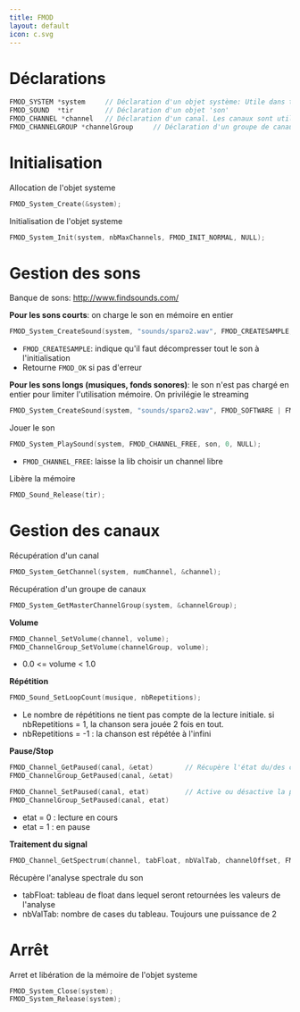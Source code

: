```yaml
---
title: FMOD
layout: default
icon: c.svg
---
```

# Déclarations
```c
FMOD_SYSTEM *system     // Déclaration d'un objet système: Utile dans tout le programme pour paramétrer la lib
FMOD_SOUND  *tir        // Déclaration d'un objet 'son'
FMOD_CHANNEL *channel   // Déclaration d'un canal. Les canaux sont utilisés pour gérer le son (volume, pause, repétition, etc.)
FMOD_CHANNELGROUP *channelGroup     // Déclaration d'un groupe de canaux. Permet de manipuler simultanément plusieurs canaux.
```

# Initialisation
Allocation de l'objet systeme
```c
FMOD_System_Create(&system);
```
Initialisation de l'objet systeme
```c
FMOD_System_Init(system, nbMaxChannels, FMOD_INIT_NORMAL, NULL);
```

# Gestion des sons
Banque de sons: http://www.findsounds.com/

**Pour les sons courts**: on charge le son en mémoire en entier
```c
FMOD_System_CreateSound(system, "sounds/sparo2.wav", FMOD_CREATESAMPLE, NULL, &son);
```
* `FMOD_CREATESAMPLE`: indique qu'il faut décompresser tout le son à l'initialisation
* Retourne `FMOD_OK` si pas d'erreur

**Pour les sons longs (musiques, fonds sonores)**: le son n'est pas chargé en entier pour limiter l'utilisation mémoire. On privilégie le streaming
```c
FMOD_System_CreateSound(system, "sounds/sparo2.wav", FMOD_SOFTWARE | FMOD_2D | FMOD_CREATESTREAM, NULL, &musique);
```

Jouer le son
```c
FMOD_System_PlaySound(system, FMOD_CHANNEL_FREE, son, 0, NULL);
```
* `FMOD_CHANNEL_FREE`: laisse la lib choisir un channel libre

Libère la mémoire
```c
FMOD_Sound_Release(tir);
```

# Gestion des canaux
Récupération d'un canal
```c
FMOD_System_GetChannel(system, numChannel, &channel);
```

Récupération d'un groupe de canaux
```c
FMOD_System_GetMasterChannelGroup(system, &channelGroup);
```

**Volume**
```c
FMOD_Channel_SetVolume(channel, volume);
FMOD_ChannelGroup_SetVolume(channelGroup, volume);
```
* 0.0 <= volume < 1.0

**Répétition**
```c
FMOD_Sound_SetLoopCount(musique, nbRepetitions);
```
* Le nombre de répétitions ne tient pas compte de la lecture initiale. si nbRepetitions = 1, la chanson sera jouée 2 fois en tout.
* nbRepetitions = -1 : la chanson est répétée à l'infini

**Pause/Stop**
```c
FMOD_Channel_GetPaused(canal, &etat)        // Récupère l'état du/des canal
FMOD_ChannelGroup_GetPaused(canal, &etat)

FMOD_Channel_SetPaused(canal, etat)         // Active ou désactive la pause
FMOD_ChannelGroup_SetPaused(canal, etat)
```
* etat = 0 : lecture en cours
* etat = 1 : en pause

**Traitement du signal**
```c
FMOD_Channel_GetSpectrum(channel, tabFloat, nbValTab, channelOffset, FMOD_DSP_FFT_WINDOW_RECT);
```

Récupère l'analyse spectrale du son
* tabFloat: tableau de float dans lequel seront retournées les valeurs de l'analyse
* nbValTab: nombre de cases du tableau. Toujours une puissance de 2


# Arrêt
Arret et libération de la mémoire de l'objet systeme
```c
FMOD_System_Close(system);
FMOD_System_Release(system);
```
